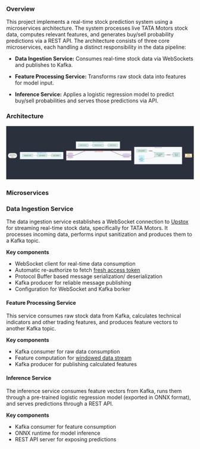 
### Overview
This project implements a real-time stock prediction system using a microservices architecture. The system processes live TATA Motors stock data, computes relevant features, and generates buy/sell probability predictions via a REST API.
The architecture consists of three core microservices, each handling a distinct responsibility in the data pipeline:

- **Data Ingestion Service:** Consumes real-time stock data via WebSockets and publishes to Kafka.

- **Feature Processing Service:** Transforms raw stock data into features for model input.

- **Inference Service:** Applies a logistic regression model to predict buy/sell probabilities and serves those predictions via API.

### Architecture

![alt text](architecture.png)

### Microservices

### Data Ingestion Service
The data ingestion service establishes a WebSocket connection to [Upstox](https://upstox.com/developer/api-documentation/websocket) for streaming real-time stock data, specifically for TATA Motors. It processes incoming data, performs input sanitization and produces them to a Kafka topic.

**Key components**

- WebSocket client for real-time data consumption
- Automatic re-authorize to fetch [fresh access token](https://upstox.com/developer/api-documentation/access-token-request#authorization-expiry)
- Protocol Buffer based message serialization/ deserialization
- Kafka producer for reliable message publishing
- Configuration for WebSocket and Kafka borker

#### Feature Processing Service
This service consumes raw stock data from Kafka, calculates technical indicators and other trading features, and produces feature vectors to another Kafka topic.

**Key components**

- Kafka consumer for raw data consumption
- Feature computation for [windowed data stream](https://github/RajeshRk18/real-time-prediction-system/blob/main/feature_processing/src/processor.rs#L11)
- Kafka producer for publishing calculated features

#### Inference Service
The inference service consumes feature vectors from Kafka, runs them through a pre-trained logistic regression model (exported in ONNX format), and serves predictions through a REST API.

**Key components**

- Kafka consumer for feature consumption
- ONNX runtime for model inference
- REST API server for exposing predictions
